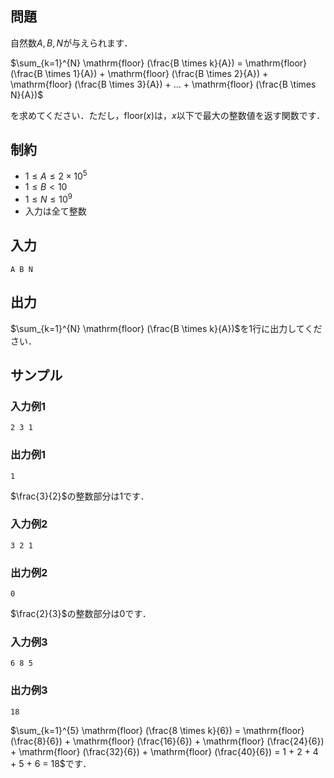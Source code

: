 ## 問題

自然数$A,B,N$が与えられます．

$\sum_{k=1}^{N} \mathrm{floor} (\frac{B \times k}{A}) = \mathrm{floor} (\frac{B \times 1}{A}) + \mathrm{floor} (\frac{B \times 2}{A}) + \mathrm{floor} (\frac{B \times 3}{A}) + ... + \mathrm{floor} (\frac{B \times N}{A})$

を求めてください．ただし，$\mathrm{floor} (x)$は，$x$以下で最大の整数値を返す関数です．

## 制約

- $1 \leq A \leq 2 \times 10^5$
- $1 \leq B < 10$
- $1 \leq N \leq 10^9$
- 入力は全て整数

## 入力

```
A B N

```

## 出力

$\sum_{k=1}^{N} \mathrm{floor} (\frac{B \times k}{A})$を1行に出力してください．

## サンプル

### 入力例1

```
2 3 1

```

### 出力例1

```
1

```

$\frac{3}{2}$の整数部分は$1$です．

### 入力例2

```
3 2 1

```

### 出力例2

```
0

```

$\frac{2}{3}$の整数部分は$0$です．

### 入力例3

```
6 8 5

```

### 出力例3

```
18

```

$\sum_{k=1}^{5} \mathrm{floor} (\frac{8 \times k}{6}) = \mathrm{floor} (\frac{8}{6}) + \mathrm{floor} (\frac{16}{6}) + \mathrm{floor} (\frac{24}{6}) + \mathrm{floor} (\frac{32}{6}) + \mathrm{floor} (\frac{40}{6}) = 1 + 2 + 4 + 5 + 6 = 18$です．